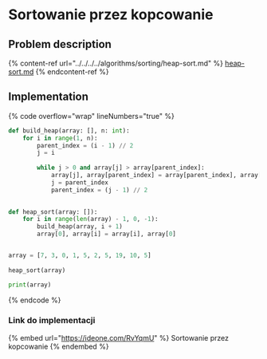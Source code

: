 # Sortowanie przez kopcowanie

## Problem description

{% content-ref url="../../../../algorithms/sorting/heap-sort.md" %}
[heap-sort.md](../../../../algorithms/sorting/heap-sort.md)
{% endcontent-ref %}

## Implementation

{% code overflow="wrap" lineNumbers="true" %}
```python
def build_heap(array: [], n: int):
    for i in range(1, n):
        parent_index = (i - 1) // 2
        j = i
        
        while j > 0 and array[j] > array[parent_index]:
            array[j], array[parent_index] = array[parent_index], array[j]
            j = parent_index
            parent_index = (j - 1) // 2
            

def heap_sort(array: []):
    for i in range(len(array) - 1, 0, -1):
        build_heap(array, i + 1)
        array[0], array[i] = array[i], array[0]


array = [7, 3, 0, 1, 5, 2, 5, 19, 10, 5]
    
heap_sort(array)

print(array)
```
{% endcode %}

### Link do implementacji

{% embed url="https://ideone.com/RvYqmU" %}
Sortowanie przez kopcowanie
{% endembed %}